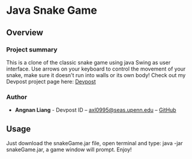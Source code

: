 # Java Snake Game

## Overview

### Project summary

This is a clone of the classic snake game using java Swing as user interface. Use arrows on your keyboard to control the movement of your snake, make sure it doesn't run into walls or its own body!
Check out my Devpost project page here: [Devpost](https://...)

### Author

* **Angnan Liang** - Devpost ID – axl0995@seas.upenn.edu – [GitHub](https://github.com/annieliang-github/)

## Usage

Just download the snakeGame.jar file, open terminal and type: java -jar snakeGame.jar, a game window will prompt. Enjoy!



